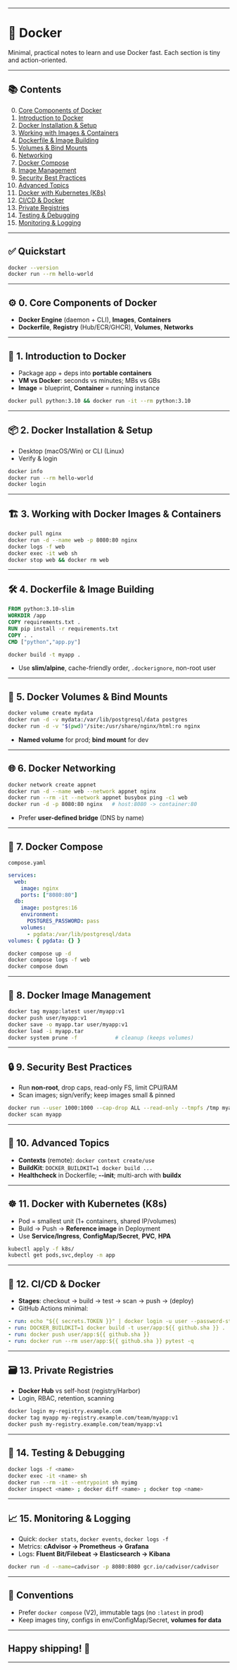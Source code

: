 
---

# 🐳 Docker

Minimal, practical notes to learn and use Docker fast. Each section is tiny and action-oriented.

---

## 📚 Contents

0. [Core Components of Docker](#-0-core-components-of-docker)
1. [Introduction to Docker](#-1-introduction-to-docker)
2. [Docker Installation & Setup](#-2-docker-installation--setup)
3. [Working with Images & Containers](#-3-working-with-docker-images--containers)
4. [Dockerfile & Image Building](#-4-dockerfile--image-building)
5. [Volumes & Bind Mounts](#-5-docker-volumes--bind-mounts)
6. [Networking](#-6-docker-networking)
7. [Docker Compose](#-7-docker-compose)
8. [Image Management](#-8-docker-image-management)
9. [Security Best Practices](#-9-security-best-practices)
10. [Advanced Topics](#-10-advanced-topics)
11. [Docker with Kubernetes (K8s)](#-11-docker-with-kubernetes-k8s)
12. [CI/CD & Docker](#-12-cicd--docker)
13. [Private Registries](#-13-private-registries)
14. [Testing & Debugging](#-14-testing--debugging)
15. [Monitoring & Logging](#-15-monitoring--logging)

---

## ✅ Quickstart

```bash
docker --version
docker run --rm hello-world
```

---

## ⚙️ 0. Core Components of Docker

* **Docker Engine** (daemon + CLI), **Images**, **Containers**
* **Dockerfile**, **Registry** (Hub/ECR/GHCR), **Volumes**, **Networks**

---

## 🔰 1. Introduction to Docker

* Package app + deps into **portable containers**
* **VM vs Docker**: seconds vs minutes; MBs vs GBs
* **Image** = blueprint, **Container** = running instance

```bash
docker pull python:3.10 && docker run -it --rm python:3.10
```

---

## 📦 2. Docker Installation & Setup

* Desktop (macOS/Win) or CLI (Linux)
* Verify & login

```bash
docker info
docker run --rm hello-world
docker login
```

---

## 🏗️ 3. Working with Docker Images & Containers

```bash
docker pull nginx
docker run -d --name web -p 8080:80 nginx
docker logs -f web
docker exec -it web sh
docker stop web && docker rm web
```

---

## 🛠️ 4. Dockerfile & Image Building

```dockerfile
FROM python:3.10-slim
WORKDIR /app
COPY requirements.txt .
RUN pip install -r requirements.txt
COPY . .
CMD ["python","app.py"]
```

```bash
docker build -t myapp .
```

* Use **slim/alpine**, cache-friendly order, `.dockerignore`, non-root user

---

## 📂 5. Docker Volumes & Bind Mounts

```bash
docker volume create mydata
docker run -d -v mydata:/var/lib/postgresql/data postgres
docker run -d -v "$(pwd)"/site:/usr/share/nginx/html:ro nginx
```

* **Named volume** for prod; **bind mount** for dev

---

## 🌐 6. Docker Networking

```bash
docker network create appnet
docker run -d --name web --network appnet nginx
docker run --rm -it --network appnet busybox ping -c1 web
docker run -d -p 8080:80 nginx   # host:8080 -> container:80
```

* Prefer **user-defined bridge** (DNS by name)

---

## 🧩 7. Docker Compose

`compose.yaml`

```yaml
services:
  web:
    image: nginx
    ports: ["8080:80"]
  db:
    image: postgres:16
    environment:
      POSTGRES_PASSWORD: pass
    volumes:
      - pgdata:/var/lib/postgresql/data
volumes: { pgdata: {} }
```

```bash
docker compose up -d
docker compose logs -f web
docker compose down
```

---

## 🔄 8. Docker Image Management

```bash
docker tag myapp:latest user/myapp:v1
docker push user/myapp:v1
docker save -o myapp.tar user/myapp:v1
docker load -i myapp.tar
docker system prune -f            # cleanup (keeps volumes)
```

---

## 🔒 9. Security Best Practices

* Run **non-root**, drop caps, read-only FS, limit CPU/RAM
* Scan images; sign/verify; keep images small & pinned

```bash
docker run --user 1000:1000 --cap-drop ALL --read-only --tmpfs /tmp myapp
docker scan myapp
```

---

## 🚀 10. Advanced Topics

* **Contexts** (remote): `docker context create/use`
* **BuildKit**: `DOCKER_BUILDKIT=1 docker build ...`
* **Healthcheck** in Dockerfile; **--init**; multi-arch with **buildx**

---

## ☸️ 11. Docker with Kubernetes (K8s)

* Pod = smallest unit (1+ containers, shared IP/volumes)
* Build → Push → **Reference image** in Deployment
* Use **Service/Ingress**, **ConfigMap/Secret**, **PVC**, **HPA**

```bash
kubectl apply -f k8s/
kubectl get pods,svc,deploy -n app
```

---

## 🔁 12. CI/CD & Docker

* **Stages**: checkout → build → test → scan → push → (deploy)
* GitHub Actions minimal:

```yaml
- run: echo "${{ secrets.TOKEN }}" | docker login -u user --password-stdin
- run: DOCKER_BUILDKIT=1 docker build -t user/app:${{ github.sha }} .
- run: docker push user/app:${{ github.sha }}
- run: docker run --rm user/app:${{ github.sha }} pytest -q
```

---

## 🗃️ 13. Private Registries

* **Docker Hub** vs self-host (registry/Harbor)
* Login, RBAC, retention, scanning

```bash
docker login my-registry.example.com
docker tag myapp my-registry.example.com/team/myapp:v1
docker push my-registry.example.com/team/myapp:v1
```

---

## 🧪 14. Testing & Debugging

```bash
docker logs -f <name>
docker exec -it <name> sh
docker run --rm -it --entrypoint sh myimg
docker inspect <name> ; docker diff <name> ; docker top <name>
```

---

## 📈 15. Monitoring & Logging

* Quick: `docker stats`, `docker events`, `docker logs -f`
* Metrics: **cAdvisor → Prometheus → Grafana**
* Logs: **Fluent Bit/Filebeat → Elasticsearch → Kibana**

```bash
docker run -d --name=cadvisor -p 8080:8080 gcr.io/cadvisor/cadvisor
```

---

## 🧭 Conventions

* Prefer `docker compose` (V2), immutable tags (no `:latest` in prod)
* Keep images tiny, configs in env/ConfigMap/Secret, **volumes for data**

---

Happy shipping! 🐳
---
---